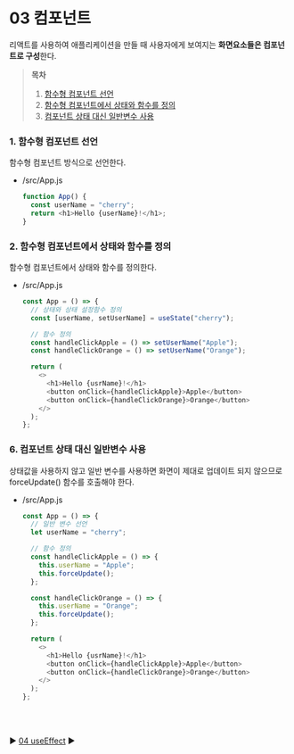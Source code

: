 # 03 컴포넌트

리액트를 사용하여 애플리케이션을 만들 때 사용자에게 보여지는 **화면요소들은 컴포넌트로 구성**한다.

> **목차**
>
> 1. [함수형 컴포넌트 선언](#1-함수형-컴포넌트-선언)
> 2. [함수형 컴포넌트에서 상태와 함수를 정의](#2-함수형-컴포넌트에서-상태와-함수를-정의)
> 3. [컴포넌트 상태 대신 일반변수 사용](#03-컴포넌트)

### 1. 함수형 컴포넌트 선언

함수형 컴포넌트 방식으로 선언한다.

- /src/App.js

  ```javascript
  function App() {
    const userName = "cherry";
    return <h1>Hello {userName}!</h1>;
  }
  ```

### 2. 함수형 컴포넌트에서 상태와 함수를 정의

함수형 컴포넌트에서 상태와 함수를 정의한다.

- /src/App.js

  ```javascript
  const App = () => {
    // 상태와 상태 설정함수 정의
    const [userName, setUserName] = useState("cherry");

    // 함수 정의
    const handleClickApple = () => setUserName("Apple");
    const handleClickOrange = () => setUserName("Orange");

    return (
      <>
        <h1>Hello {usrName}!</h1>
        <button onClick={handleClickApple}>Apple</button>
        <button onClick={handleClickOrange}>Orange</button>
      </>
    );
  };
  ```

### 6. 컴포넌트 상태 대신 일반변수 사용

상태값을 사용하지 않고 일반 변수를 사용하면 화면이 제대로 업데이트 되지 않으므로 forceUpdate() 함수를 호출해야 한다.

- /src/App.js

  ```javascript
  const App = () => {
    // 일반 변수 선언
    let userName = "cherry";

    // 함수 정의
    const handleClickApple = () => {
      this.userName = "Apple";
      this.forceUpdate();
    };

    const handleClickOrange = () => {
      this.userName = "Orange";
      this.forceUpdate();
    };

    return (
      <>
        <h1>Hello {usrName}!</h1>
        <button onClick={handleClickApple}>Apple</button>
        <button onClick={handleClickOrange}>Orange</button>
      </>
    );
  };
  ```

<br/>  
<br/>

:arrow_forward: [04 useEffect](./04%20useEffect.md) :arrow_forward:
